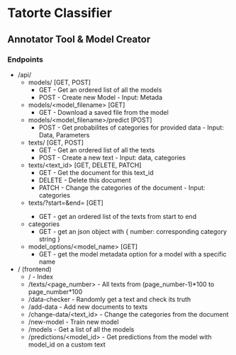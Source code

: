 # Tatorte Classifier
## Annotator Tool & Model Creator

### Endpoints
- /api/
    - models/ [GET, POST]
        - GET - Get an ordered list of all the models
        - POST - Create new Model - Input: Metada
    - models/<model_filename> [GET]
        - GET - Download a saved file from the model
    - models/<model_filename>/predict [POST]
        - POST - Get probabilites of categories for provided data - Input: Data, Parameters
    - texts/ [GET, POST]
        - GET - Get an ordered list of all the texts
        - POST - Create a new text - Input: data, categories
    - texts/<text_id> [GET, DELETE, PATCH]
        - GET - Get the document for this text_id
        - DELETE - Delete this document
        - PATCH - Change the categories of the document - Input: categories
    - texts/?start=<start>&end=<end> [GET]
        - GET - get an ordered list of the texts from start to end
    - categories
        - GET - get an json object with { number: corresponding category string }
    - model_options/<model_name> [GET]
        - GET - get the model metadata option for a model with a specific name
- / (frontend)
    - / - Index
    - /texts/<page_number> - All texts from (page_number-1)\*100 to page_number\*100
    - /data-checker - Randomly get a text and check its truth
    - /add-data - Add new documents to texts
    - /change-data/<text_id> - Change the categories from the document
    - /new-model - Train new model
    - /models - Get a list of all the models
    - /predictions/<model_id> - Get predictions from the model with model_id on a custom text 